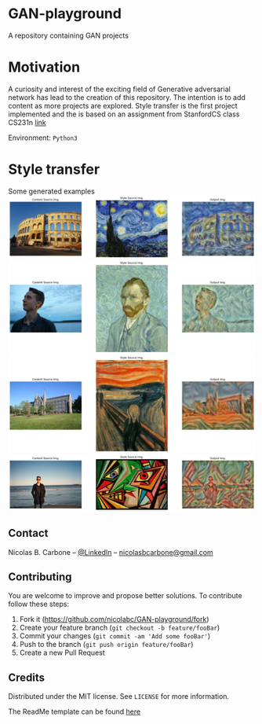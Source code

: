 # GAN-playground
A repository containing GAN projects


# Motivation
A curiosity and interest of the exciting field of Generative adversarial network has lead to the creation of this repository. The intention is to add content as more projects are explored. 
Style transfer is the first project implemented and the is based on an assignment from StanfordCS class CS231n [link](http://cs231n.github.io/assignments2019/assignment3/)

Environment: `Python3`

# Style transfer
Some generated examples
![styletransfer4](https://github.com/nicolabc/GAN-playground/blob/master/Style%20transfer/figures/png/Pula_Arena_starry_night_style_transfer.png)
![styletransfer](https://github.com/nicolabc/GAN-playground/blob/master/Style%20transfer/figures/png/nico_van_gogh_style_transfer.png)
![styletransfer2](https://github.com/nicolabc/GAN-playground/blob/master/Style%20transfer/figures/png/NTNU_scream_style_transfer.png)
![styletransfer3](https://github.com/nicolabc/GAN-playground/blob/master/Style%20transfer/figures/png/nico_picasso_style_transfer.png)

## Contact

Nicolas B. Carbone – [@LinkedIn](https://www.linkedin.com/in/nicolas-blystad-carbone-b46378150/) – nicolasbcarbone@gmail.com



## Contributing
You are welcome to improve and propose better solutions. To contribute follow these steps:
1. Fork it (<https://github.com/nicolabc/GAN-playground/fork>)
2. Create your feature branch (`git checkout -b feature/fooBar`)
3. Commit your changes (`git commit -am 'Add some fooBar'`)
4. Push to the branch (`git push origin feature/fooBar`)
5. Create a new Pull Request

## Credits

Distributed under the MIT license. See ``LICENSE`` for more information.

The ReadMe template can be found [here](https://github.com/dbader/readme-template)
